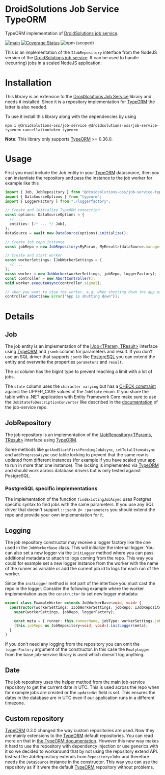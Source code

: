 # DroidSolutions Job Service TypeORM

TypeORM implementation of [DroidSolutions job service](https://github.com/droidsolutions/job-service).

[![main](https://github.com/droidsolutions/job-service-typeorm/actions/workflows/main.yml/badge.svg)](https://github.com/droidsolutions/job-service-typeorm/actions/workflows/main.yml)
[![Coverage Status](https://coveralls.io/repos/github/droidsolutions/job-service-typeorm/badge.svg?branch=main)](https://coveralls.io/github/droidsolutions/job-service-typeorm?branch=main)
![npm (scoped)](https://img.shields.io/npm/v/@droidsolutions-oss/job-service-typeorm)

This is an implementation of the `IJobRepository` interface from the NodeJS version of the [DroidSolutions job service](https://github.com/droidsolutions/job-service). It can be used to handle (recurring) jobs in a scaled NodeJS application.

# Installation

This library is an extension to the [DroidSolutions Job Service](https://github.com/droidsolutions/job-service) library and needs it installed. Since it is a repository implementation for [TypeORM](https://typeorm.io) the latter is also needed.

To use it install this library along with the dependencies by using

`npm i @droidsolutions-oss/job-service @droidsolutions-oss/job-service-typeorm cancellationtoken typeorm`

**Note:** This library only supports [TypeORM](https://typeorm.io) >= 0.36.0.

# Usage

First you must include the Job entity in your [TypeORM](https://typeorm.io) datasource, then you can instantiate the repository and pass the instance to the job worker for example like this

```ts
import { Job, JobRepository } from "@droidsolutions-oss/job-service-typeorm";
import { DataSourceOptions } from "typeorm";
import { LoggerFactory } from "./loggerfactory";

// Create and initialize TypeORM connection
const options: DataSourceOptions = {
  // ...
  entities: [/* ... */ Job],
};
dataSource = await new DataSource(options).initialize();

// Create job repo instance
const jobRepo = new JobRepository<MyParam, MyResult>(dataSource.manager, undefined, loggerFactory);

// Create and start worker
const workerSettings: IJobWorkerSettings = {
  // ...
};
const worker = new JobWorker(workerSettings, jobRepo, loggerFactory);
const controller = new AbortController();
void worker.executeAsync(controller.signal);

// when you want to stop the worker, e.g. when shutting down the app use the abortcontroller to cancel the signal
controller.abort(new Error("App is shutting down"));
```

# Details

## Job

The job entity is an implementation of the [IJob<TParam, TResult>](https://github.com/droidsolutions/job-service/tree/develop#ijobtparams-tresult) interface using [TypeORM](https://typeorm.io) and `jsonb` column for parameters and result. If you don't use an SQL driver that supports `jsonb` like [PostgreSQL](postgresql.org/) you can extend the entity and overwrite the properties `parameters` and `result`.

The `id` column has the bigint type to prevent reaching a limit with a lot of jobs.

The `state` column uses the `character varying` but has a [CHECK constraint](https://www.postgresql.org/docs/current/ddl-constraints.html#DDL-CONSTRAINTS-CHECK-CONSTRAINTS) against the UPPER_CASE values of the `JobState` enum. If you share the table with a .NET application with Entity Framework Core make sure to use the `JobStateToDescriptionConverter` like described in the [documentation](https://github.com/droidsolutions/job-service#aspnet-core) of the job-service repo.

## JobRepository

The job repository is an implementation of the [IJobRepository<TParams, TResult>](https://github.com/droidsolutions/job-service/tree/develop#ijobrepositorytparams-tresult) interface using [TypeORM](https://typeorm.io).

Some methods like `getAndStartFirstPendingJobAsync`, `setTotalItemsAsync` and `addProgressAsync` use table locking to prevent that the same row is updated from different instances (for example if you have scaled your app to run in more than one instance). The locking is implemented via [TypeORM](https://typeorm.io) and should work across database drivers but is only tested against PostgreSQL.

### PostgreSQL specific implementations

The implementation of the function `findExistingJobAsync` uses Postgres specific syntax to find jobs with the same parameters. If you use any SQL driver that doesn't support `::jsonb @> :parameters` you should extend the repo and provide your own implementation for it.

## Logging

The job repository constructor may receive a logger factory like the one used in the `JobWorkerBase` class. This will initialize the internal logger. You can also set a new logger via the `initLogger` method where you can pass additional metadata to attach to logs coming from the repo. This way you could for example set a new logger instance from the worker with the name of the runner as variable or add the current job id to logs for each run of the worker.

Since the `initLogger` method is not part of the interface you must cast the repo in the logger. Consider the following example where the worker implementation uses the `constructor` to set new logger metadata:

```ts
export class ExampleWorker extends JobWorkerBase<void, void> {
  constructor(workerSettings: IJobWorkerSettings, jobRepo: IJobRepository<void, void>, loggerFactory: LoggerFactory) {
    super(workerSettings, jobRepo, loggerFactory);

    const meta = { runner: this.runnerName, jobType: workerSettings.jobType };
    (this.jobRepo as JobRepository<void, void>).initLogger(meta);
  }
}
```

If you don't need any logging from the repository you can omit the `loggerFactory` argument of the constructor. In this case the `EmptyLogger` from the base job-service library is used which doesn't log anything.

## Date

The job repository uses the helper method from the main job-service repository to get the current date in UTC. This is used across the repo when for example jobs are created or the `updatedAt` field is set. This ensures the dates in the database are in UTC even if our application runs in a different timezone.

## Custom repository

[TypeORM](https://typeorm.io) 0.3.0 changed the way custom repositories are used. Now they are mainly extensions to the [TypeORM](https://typeorm.io) default repositories. You can read more on that in [the TypeORM documentation](https://typeorm.io/custom-repository). However this new way makes it hard to use the repository with dependency injection or use generics with it so we decided to workaround that by not using the repository extend API. Instead the JobRepository extends from `Repository<Job>` and therefore needs the `DataSource` instance in the constructor. This way you can use the repository as if it were the default [TypeORM](https://typeorm.io) repository without problems.
